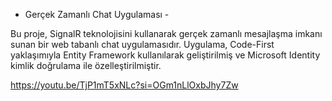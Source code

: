  - Gerçek Zamanlı Chat Uygulaması -

Bu proje, SignalR teknolojisini kullanarak gerçek zamanlı mesajlaşma imkanı sunan bir web tabanlı chat uygulamasıdır. Uygulama, Code-First yaklaşımıyla Entity Framework kullanılarak geliştirilmiş ve Microsoft Identity kimlik doğrulama ile özelleştirilmiştir.

https://youtu.be/TjP1mT5xNLc?si=OGm1nLlOxbJhy7Zw
